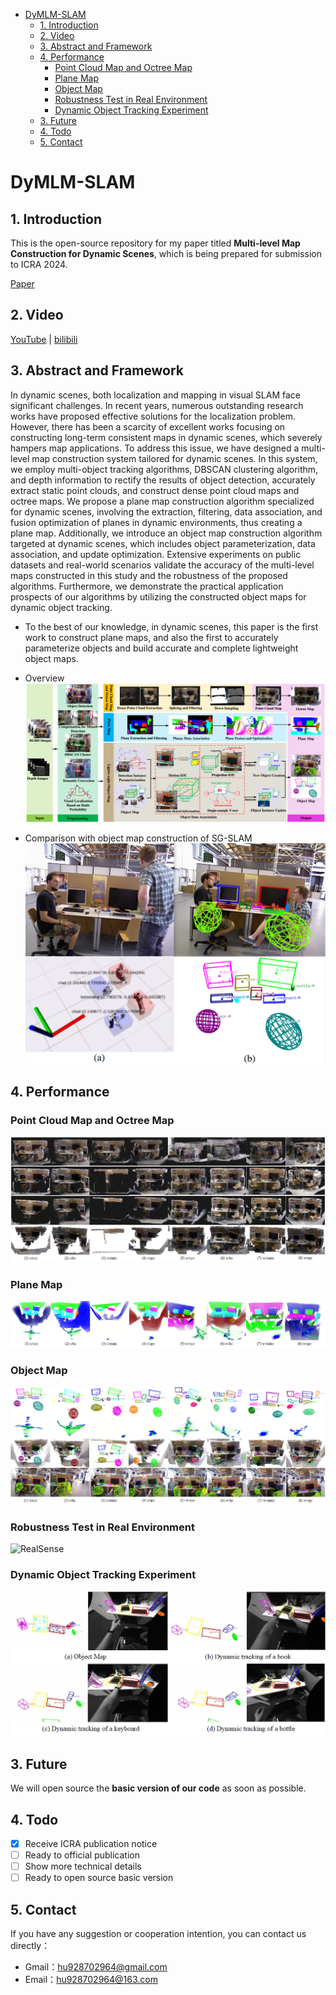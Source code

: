 - [DyMLM-SLAM](#dymlm-slam)
  - [1. Introduction](#1-introduction)
  - [2. Video](#2-video)
  - [3. Abstract and Framework](#3-abstract-and-framework)
  - [4. Performance](#4-performance)
    - [Point Cloud Map and Octree Map](#point-cloud-map-and-octree-map)
    - [Plane Map](#plane-map)
    - [Object Map](#object-map)
    - [Robustness Test in Real Environment](#robustness-test-in-real-environment)
    - [Dynamic Object Tracking Experiment](#dynamic-object-tracking-experiment)
  - [3. Future](#3-future)
  - [4. Todo](#4-todo)
  - [5. Contact](#5-contact)

# DyMLM-SLAM

## 1. Introduction

This is the open-source repository for my paper titled **Multi-level Map Construction for Dynamic Scenes**, which is being prepared for submission to ICRA 2024.

[Paper](https://arxiv.org/pdf/2308.04000.pdf)

## 2. Video
[YouTube](https://www.youtube.com/watch?v=MtDlSgATXAo) | [bilibili](https://www.bilibili.com/video/BV1PF411f788/?vd_source=6546448e43097ee53c80bf0d555403f7)

<!-- 摘要和框架 -->
## 3. Abstract and Framework
In dynamic scenes, both localization and mapping in visual SLAM face significant challenges. In recent years, numerous outstanding research works have proposed effective solutions for the localization problem. However, there has been a scarcity of excellent works focusing on constructing long-term consistent maps in dynamic scenes, which severely hampers map applications. To address this issue, we have designed a multi-level map construction system tailored for dynamic scenes. In this system, we employ multi-object tracking algorithms, DBSCAN clustering algorithm, and depth information to rectify the results of object detection, accurately extract static point clouds, and construct dense point cloud maps and octree maps. We propose a plane map construction algorithm specialized for dynamic scenes, involving the extraction, filtering, data association, and fusion optimization of planes in dynamic environments, thus creating a plane map. Additionally, we introduce an object map construction algorithm targeted at dynamic scenes, which includes object parameterization, data association, and update optimization. Extensive experiments on public datasets and real-world scenarios validate the accuracy of the multi-level maps constructed in this study and the robustness of the proposed algorithms. Furthermore, we demonstrate the practical application prospects of our algorithms by utilizing the constructed object maps for dynamic object tracking.  

+ To the best of our knowledge, in dynamic scenes, this paper is the first work to construct plane maps, and also the first to accurately parameterize objects and build accurate and complete lightweight object maps.  

+ Overview
![overview](https://github.com/Hbelief1998/DyMLM-SLAM/blob/main/images/overview.png)

+ Comparison with object map construction of SG-SLAM
![SG-SLAM](https://github.com/Hbelief1998/DyMLM-SLAM/blob/master/images/Compared_with_SGSLAM.png)  
  <!-- + (S. Cheng, C. Sun, S. Zhang and D. Zhang, "SG-SLAM: A Real-Time RGB-D Visual SLAM Toward Dynamic Scenes With Semantic and Geometric Information," in IEEE Transactions on Instrumentation and Measurement, vol. 72, pp. 1-12, 2023, Art no. 7501012, doi: 10.1109/TIM.2022.3228006.) -->

## 4. Performance

### Point Cloud Map and Octree Map
![PCOMap](https://github.com/Hbelief1998/DyMLM-SLAM/blob/main/images/Point%20cloud%20map%20and%20Octree%20map.png)

### Plane Map
![PlaneMap](https://github.com/Hbelief1998/DyMLM-SLAM/blob/main/images/plane%20map.png)

### Object Map
![ObjectMap](https://github.com/Hbelief1998/DyMLM-SLAM/blob/main/images/object%20map.png)  

### Robustness Test in Real Environment
![RealSense](https://github.com/Hbelief1998/DyMLM-SLAM/blob/main/images/real%20sense.png)

### Dynamic Object Tracking Experiment
![DyObjTrack](https://github.com/Hbelief1998/DyMLM-SLAM/blob/main/images/DyObjTrack.png)


## 3. Future

We will open source the **basic version of our code** as soon as possible.

## 4. Todo

- [x] Receive ICRA publication notice
- [ ] Ready to official publication
- [ ] Show more technical details
- [ ] Ready to open source basic version

## 5. Contact

If you have any suggestion or cooperation intention, you can contact us directly：

- Gmail：hu928702964@gmail.com
- Email：hu928702964@163.com

